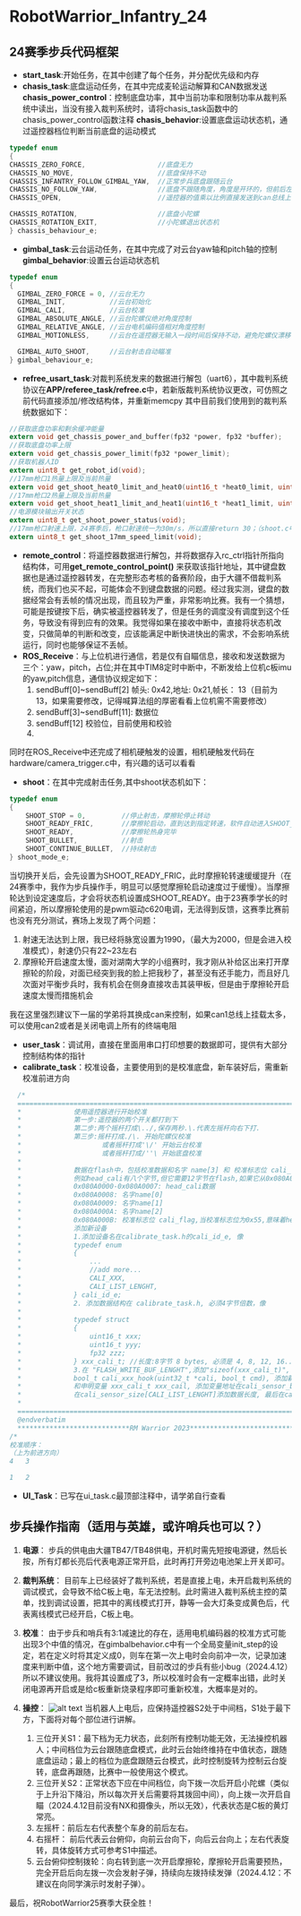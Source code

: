 # RobotWarrior_Infantry_24

## 24赛季步兵代码框架
- **start_task**:开始任务，在其中创建了每个任务，并分配优先级和内存
-  **chasis_task**:底盘运动任务，在其中完成麦轮运动解算和CAN数据发送
  **chasis_power_control**：控制底盘功率，其中当前功率和限制功率从裁判系统中读出，当没有接入裁判系统时，请将chasis_task函数中的chasis_power_control函数注释
  **chasis_behavior**:设置底盘运动状态机，通过遥控器档位判断当前底盘的运动模式
  ```c
  typedef enum
{
  CHASSIS_ZERO_FORCE,                  //底盘无力
  CHASSIS_NO_MOVE,                     //底盘保持不动
  CHASSIS_INFANTRY_FOLLOW_GIMBAL_YAW,  //正常步兵底盘跟随云台
  CHASSIS_NO_FOLLOW_YAW,               //底盘不跟随角度，角度是开环的，但前后左右是有速度环
  CHASSIS_OPEN,                        //遥控器的值乘以比例直接发送到can总线上

  CHASSIS_ROTATION,                    //底盘小陀螺
  CHASSIS_ROTATION_EXIT,               //小陀螺退出状态机
} chassis_behaviour_e;
```
  
  
- **gimbal_task**:云台运动任务，在其中完成了对云台yaw轴和pitch轴的控制
  **gimbal_behavior**:设置云台运动状态机
```c
typedef enum
{
  GIMBAL_ZERO_FORCE = 0, //云台无力
  GIMBAL_INIT,           //云台初始化
  GIMBAL_CALI,           //云台校准
  GIMBAL_ABSOLUTE_ANGLE, //云台陀螺仪绝对角度控制
  GIMBAL_RELATIVE_ANGLE, //云台电机编码值相对角度控制
  GIMBAL_MOTIONLESS,     //云台在遥控器无输入一段时间后保持不动，避免陀螺仪漂移

  GIMBAL_AUTO_SHOOT,     //云台射击自动瞄准
} gimbal_behaviour_e;
```
- **refree_usart_task**:对裁判系统发来的数据进行解包（uart6），其中裁判系统协议在**APP/referee_task/refree.c**中，若新版裁判系统协议更改，可仿照之前代码直接添加/修改结构体，并重新memcpy
其中目前我们使用到的裁判系统数据如下：
```c
//获取底盘功率和剩余缓冲能量
extern void get_chassis_power_and_buffer(fp32 *power, fp32 *buffer);
//获取底盘功率上限
extern void get_chassis_power_limit(fp32 *power_limit);
//获取机器人ID
extern uint8_t get_robot_id(void);
//17mm枪口1热量上限及当前热量
extern void get_shoot_heat0_limit_and_heat0(uint16_t *heat0_limit, uint16_t *heat0);
//17mm枪口2热量上限及当前热量
extern void get_shoot_heat1_limit_and_heat1(uint16_t *heat1_limit, uint16_t *heat1);
//电源模块输出开关状态
extern uint8_t get_shoot_power_status(void);
//17mm枪口射速上限，24赛季后，枪口射速统一为30m/s，所以直接return 30；（shoot.c中我懒得改了）
extern uint8_t get_shoot_17mm_speed_limit(void);
```

- **remote_control**：将遥控器数据进行解包，并将数据存入rc_ctrl指针所指向结构体，可用**get_remote_control_point()** 来获取该指针地址，其中键盘数据也是通过遥控器转发，在完整形态考核的备赛阶段，由于大疆不借裁判系统，而我们也买不起，可能体会不到键盘数据的问题。经过我实测，键盘的数据经常会有丢帧的情况出现，而且较为严重，非常影响比赛。我有一个猜想，可能是按键按下后，确实被遥控器转发了，但是任务的调度没有调度到这个任务，导致没有得到应有的效果。我觉得如果在接收中断中，直接将状态机改变，只做简单的判断和改变，应该能满足中断快进快出的需求，不会影响系统运行，同时也能够保证不丢帧。
- **ROS_Receive**：与上位机进行通信，若是仅有自瞄信息，接收和发送数据为三个：yaw，pitch，占位;并在其中TIM8定时中断中，不断发给上位机c板imu的yaw,pitch信息，通信协议规定如下：
   1. sendBuff[0]~sendBuff[2] 帧头: 0x42,地址: 0x21,帧长： 13（目前为13，如果需要修改，记得喊算法组的厚密看看上位机需不需要修改）
   2. sendBuff[3]~sendBuff[11]: 数据位
   3. sendBuff[12] 校验位，目前使用和校验
   4. 
同时在ROS_Receive中还完成了相机硬触发的设置，相机硬触发代码在hardware/camera_trigger.c中，有兴趣的话可以看看
- **shoot**：在其中完成射击任务,其中shoot状态机如下：
```c
typedef enum
{
    SHOOT_STOP = 0,         //停止射击，摩擦轮停止转动
    SHOOT_READY_FRIC,       //摩擦轮启动，直到达到指定转速，软件自动进入SHOOT_READY
    SHOOT_READY,            //摩擦轮热身完毕 
    SHOOT_BULLET,           //射击
    SHOOT_CONTINUE_BULLET,  //持续射击
} shoot_mode_e;
```
当切换开关后，会先设置为SHOOT_READY_FRIC，此时摩擦轮转速缓缓提升（在24赛季中，我作为步兵操作手，明显可以感觉摩擦轮启动速度过于缓慢）。当摩擦轮达到设定速度后，才会将状态机设置成SHOOT_READY。由于23赛季学长的时间紧迫，所以摩擦轮使用的是pwm驱动c620电调，无法得到反馈，这赛季比赛前也没有充分测试，赛场上发现了两个问题：
1. 射速无法达到上限，我已经将脉宽设置为1990，（最大为2000，但是会进入校准模式），射速仍只有22~23左右
2. 摩擦轮开启速度太慢，面对湖南大学的小组赛时，我才刚从补给区出来打开摩擦轮的阶段，对面已经突到我的脸上把我秒了，甚至没有还手能力，而且好几次面对平衡步兵时，我有机会在侧身直接攻击其装甲板，但是由于摩擦轮开启速度太慢而措施机会

我在这里强烈建议下一届的学弟将其换成can来控制，如果can1总线上挂载太多，可以使用can2或者是关闭电调上所有的终端电阻

- **user_task**：调试用，直接在里面用串口打印想要的数据即可，提供有大部分控制结构体的指针
- **calibrate_task**：校准设备，主要使用到的是校准底盘，新车装好后，需重新校准前进方向
```c
  /*
  ==============================================================================
  *             使用遥控器进行开始校准
  *             第一步:遥控器的两个开关都打到下
  *             第二步:两个摇杆打成\../,保存两秒.\.代表左摇杆向右下打.
  *             第三步:摇杆打成./\. 开始陀螺仪校准
  *                    或者摇杆打成'\/' 开始云台校准
  *                    或者摇杆打成/''\ 开始底盘校准
  *
  *             数据在flash中，包括校准数据和名字 name[3] 和 校准标志位 cali_flag
  *             例如head_cali有八个字节,但它需要12字节在flash,如果它从0x080A0000开始
  *             0x080A0000-0x080A0007: head_cali数据
  *             0x080A0008: 名字name[0]
  *             0x080A0009: 名字name[1]
  *             0x080A000A: 名字name[2]
  *             0x080A000B: 校准标志位 cali_flag,当校准标志位为0x55,意味着head_cali已经校准了
  *             添加新设备
  *             1.添加设备名在calibrate_task.h的cali_id_e, 像
  *             typedef enum
  *             {
  *                 ...
  *                 //add more...
  *                 CALI_XXX,
  *                 CALI_LIST_LENGHT,
  *             } cali_id_e;
  *             2. 添加数据结构在 calibrate_task.h, 必须4字节倍数，像
  *
  *             typedef struct
  *             {
  *                 uint16_t xxx;
  *                 uint16_t yyy;
  *                 fp32 zzz;
  *             } xxx_cali_t; //长度:8字节 8 bytes, 必须是 4, 8, 12, 16...
  *             3.在 "FLASH_WRITE_BUF_LENGHT",添加"sizeof(xxx_cali_t)", 和实现新函数
  *             bool_t cali_xxx_hook(uint32_t *cali, bool_t cmd), 添加新名字在 "cali_name[CALI_LIST_LENGHT][3]"
  *             和申明变量 xxx_cali_t xxx_cail, 添加变量地址在cali_sensor_buf[CALI_LIST_LENGHT]
  *             在cali_sensor_size[CALI_LIST_LENGHT]添加数据长度, 最后在cali_hook_fun[CALI_LIST_LENGHT]添加函数
  *
  ==============================================================================
  @endverbatim
  ****************************RM Warrior 2023****************************
/*
校准顺序：
（上为前进方向）
4   3

1   2
```

- **UI_Task**：已写在ui_task.c最顶部注释中，请学弟自行查看

## 步兵操作指南（适用与英雄，或许哨兵也可以？）
1. **电源**：
  步兵的供电由大疆TB47/TB48供电，开机时需先短按电源键，然后长按，所有灯都长亮后代表电源正常开启，此时再打开旁边电池架上开关即可。
2. **裁判系统**：
  目前车上已经装好了裁判系统，若是直接上电，未开启裁判系统的调试模式，会导致不给C板上电，车无法控制。此时需进入裁判系统主控的菜单，找到调试设置，把其中的离线模式打开，静等一会大灯条变成黄色后，代表离线模式已经开启，C板上电。
3. **校准**：
  由于步兵和哨兵有3:1减速比的存在，适用电机编码器的校准方式可能出现3个中值的情况，在gimbalbehavior.c中有一个全局变量init_step的设定，若在定义时将其定义成0，则车在第一次上电时会向前冲一次，记录加速度来判断中值，这个地方需要调试，目前改过的步兵有些小bug（2024.4.12）所以不建议使用。我将其设置成了3，所以校准时会有一定概率出错，此时关闭电源再开启或是给c板重新烧录程序即可重新校准，大概率是对的。
4. **操控**：
  ![alt text](img/image.png)
  当机器人上电后，应保持遥控器S2处于中间档，S1处于最下方，下面将对每个部位进行讲解。
    
    1.  三位开关S1：最下档为无力状态，此刻所有控制功能无效，无法操控机器人；中间档位为云台跟随底盘模式，此时云台始终维持在中值状态，跟随底盘运动；最上的档位为底盘跟随云台模式，此时控制旋转为控制云台旋转，底盘再跟随，比赛中一般使用这个模式。
    1. 三位开关S2：正常状态下应在中间档位，向下拨一次后开启小陀螺（类似于上升沿下降沿，所以每次开关后需要将其拨回中间），向上拨一次开启自瞄（2024.4.12目前没有NX和摄像头，所以无效），代表状态是C板的黄灯常亮。
    1. 左摇杆：前后左右代表整个车身的前后左右。
    1. 右摇杆： 前后代表云台俯仰，向前云台向下，向后云台向上；左右代表旋转，具体旋转方式可参考S1中描述。
    1. 云台俯仰控制拨轮：向右转到底一次开启摩擦轮，摩擦轮开启需要预热，完全开启后向左拨一次会发射子弹，持续向左拨持续发弹（2024.4.12：不建议在向同学演示时发射子弹）。


<!-- ## 写在最后
作为24赛季电控组组长和步兵操作手，我对于本赛季的成果不是特别满意。
**关于组内方面：**
1. 我的任务安排不合理，不应该简单的将分组分为英雄/步兵/哨兵三个组，因为每个兵种的任务量完全不同，比如任务最少的英雄，在基本功能完成后，没能投入到其他两台车的研发，导致工期紧张。
2. 对于去年学长的代码，没有进行较大的优化，我们的工作可以看作是对于去年的复现和debug，加入的东西确实不多，哨兵除外，但是由于硬件问题，哨兵在最后一场中，没能正确的启动nx，算是一个遗憾吧
3. 对于大二的同学管理不完善，没能充分调动全体成员的能力来办事，这一点我就很羡慕机械组的成员，他们基本全员在线，都能干活的。下一届的电控组长可以向机械组取取经

**关于全队方面：**
1. 全队任务管理不够到位，没有一个类似项管的角色来对队伍统筹管理，队长在此方面有些欠缺
2. 在赛前没有合适的场地来练车，首先得有能跑的地方，实验室太小太乱了，这次甚至没有借到大创的实验室，我觉得真的有个场地的话，至少大家都能练练吧，不至于我们参加步兵对抗赛的队友，基本都是一次没练过车的；其次没有测发弹的地方，我之前天真的觉得把pwm波脉宽改成1990就没问题了，直到比赛才发现射速仍然只有23~24，且不够稳定
3. 全队整体开始工作的时间较晚，去年比完赛后到23年下半年，机械把所有的车给拆了，导致电控不能调，进而导致算法不能调，如果这赛季可以，我建议至少保留1到2台车，给充分的调试时间。当然，也有我们自身懈怠的原因，其实大部分工作也是从我大三上考完期末，搞完整形态考核的时候才开始，时间较晚。
RobotWarrior的24赛季告一段落了，这次比赛我们成功出了线，进入了16强，输给了湖北站冠军桂信科。但是说实话，能出线很大一部分原因是运气因素，我们比赛中真的出现了不少问题，包括英雄的卡弹，一侧摩擦轮不转；步兵校准中值；哨兵的自瞄开启和小陀螺速度过慢。
对于这次比赛而言，稳定性还是不行，下一届如果有机会，一定要将时间把握好，最晚最晚，留出两周的时间给练习比赛，包括各种操作，裁判端开启等平日里想不到的，但说操控这一点，鼠标操作和遥控器操作都是天差地别，很多地方调车的时候想不到，需要大量的测试练习来发现。 -->
最后，祝RobotWarrior25赛季大获全胜！
